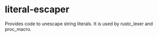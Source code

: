 # literal-escaper
Provides code to unescape string literals. It is used by rustc_lexer and proc_macro.
